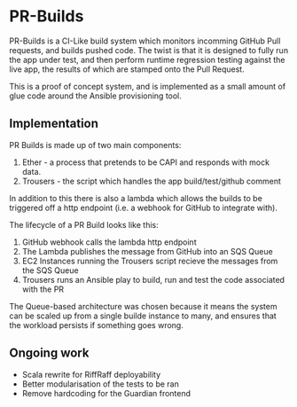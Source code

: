 
# PR-Builds

PR-Builds is a CI-Like build system which monitors incomming GitHub Pull requests, and
builds pushed code. The twist is that it is designed to fully run the app under test,
and then perform runtime regression testing against the live app, the results of which
are stamped onto the Pull Request.

This is a proof of concept system, and is implemented as a small amount of glue code
around the Ansible provisioning tool.

## Implementation

PR Builds is made up of two main components:

1. Ether - a process that pretends to be CAPI and responds with mock data.
2. Trousers - the script which handles the app build/test/github comment

In addition to this there is also a lambda which allows the builds to be triggered off
a http endpoint (i.e. a webhook for GitHub to integrate with).

The lifecycle of a PR Build looks like this:

1. GitHub webhook calls the lambda http endpoint
2. The Lambda publishes the message from GitHub into an SQS Queue
3. EC2 Instances running the Trousers script recieve the messages from the SQS Queue
4. Trousers runs an Ansible play to build, run and test the code associated with the PR

The Queue-based architecture was chosen because it means the system can be scaled up
from a single builde instance to many, and ensures that the workload persists if something
goes wrong.
    
## Ongoing work

* Scala rewrite for RiffRaff deployability
* Better modularisation of the tests to be ran
* Remove hardcoding for the Guardian frontend
